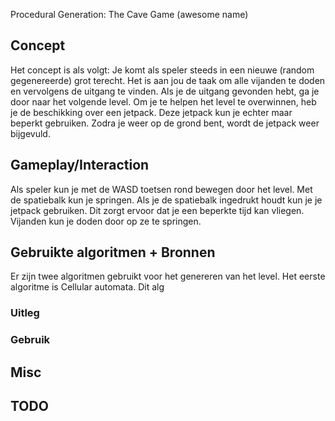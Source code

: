 Procedural Generation: The Cave Game (awesome name)

## Concept

Het concept is als volgt: Je komt als speler steeds in een nieuwe (random gegenereerde) grot terecht. Het is aan jou de taak om alle vijanden te doden en vervolgens de uitgang te vinden. Als je de uitgang gevonden hebt, ga je door naar het volgende level. Om je te helpen het level te overwinnen, heb je de beschikking over een jetpack. Deze jetpack kun je echter maar beperkt gebruiken. Zodra je weer op de grond bent, wordt de jetpack weer bijgevuld.


## Gameplay/Interaction

Als speler kun je met de WASD toetsen rond bewegen door het level. Met de spatiebalk kun je springen. Als je de spatiebalk ingedrukt houdt kun je je jetpack gebruiken. Dit zorgt ervoor dat je een beperkte tijd kan vliegen. Vijanden kun je doden door op ze te springen. 


## Gebruikte algoritmen + Bronnen
Er zijn twee algoritmen gebruikt voor het genereren van het level. Het eerste algoritme is Cellular automata. Dit alg

### Uitleg

### Gebruik

## Misc

## TODO


